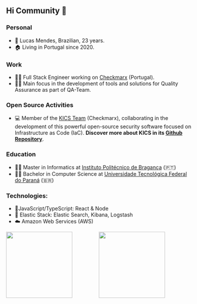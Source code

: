 ## Hi Community 👋

### Personal
- :man: Lucas Mendes, Brazilian, 23 years.
- :house:	Living in Portugal since 2020.

### Work

- :man_office_worker: Full Stack Engineer working on <a href="https://checkmarx.com" target="_blank" rel="noreferrer">Checkmarx</a> (Portugal).
- :mage_man: Main focus in the development of tools and solutions for Quality Assurance as part of QA-Team.

### Open Source Activities

- :computer: Member of the <a href="https://github.com/Checkmarx/kics/graphs/contributors" target="_blank" rel="noreferrer">KICS Team</a> (Checkmarx), collaborating in the development of this powerful open-source security software focused on Infrastructure as Code (IaC). <b>Discover more about KICS in its <a href="https://github.com/Checkmarx/kics" target="_blank" rel="noreferrer">Github Repository</a></b>.

### Education

- :man_student: Master in Informatics at <a href="http://ipb.pt" target="_blank" rel="noreferrer">Instituto Politécnico de Bragança</a> (:portugal:)
- :man_student: Bachelor in Computer Science at <a href="http://www.utfpr.edu.br" target="_blank" rel="noreferrer">Universidade Tecnológica Federal do Paraná</a> (:brazil:)

### Technologies: 
  - 🚀JavaScript/TypeScript: React & Node
  - :open_book:	Elastic Stack: Elastic Search, Kibana, Logstash
  - :cloud:	Amazon Web Services (AWS)

<div style="width:100%;display:flex;justify-content:space-between">
  <img height="180em" src="https://github-readme-stats.vercel.app/api?username=lrmendes&count_private=true&show_icons=true&theme=dracula" />
  <img height="180em" src="https://github-readme-stats.vercel.app/api/top-langs/?username=anuraghazra&layout=compact&theme=dracula" />
<div>


<!--
- ⭐ I'm currently .
- 
- 🌱 I'm currently learning ...
- 👯 I'm looking to collaborate on ...
- 🤔 I'm looking for help with ...
- 💬 Ask me about ...
- 📫 How to reach me: ...
- 😄 Pronouns: ...
- ⚡ Fun fact: ...
--!>
